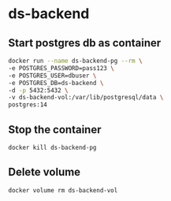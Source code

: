 # ds-backend

## Start postgres db as container

```bash
docker run --name ds-backend-pg --rm \
-e POSTGRES_PASSWORD=pass123 \
-e POSTGRES_USER=dbuser \
-e POSTGRES_DB=ds-backend \
-d -p 5432:5432 \
-v ds-backend-vol:/var/lib/postgresql/data \
postgres:14
```

## Stop the container

```bash
docker kill ds-backend-pg
```

## Delete volume

```bash
docker volume rm ds-backend-vol
```